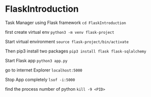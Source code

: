 # FlaskIntroduction
Task Manager using Flask framework
`cd FlaskIntroduction`

first create virtual env 
`python3 -m venv flask-project`

Start virtual environment
`source flask-project/bin/activate`


Then pip3 install two packages
`pip3 install flask flask-sqlalchemy`


Start Flask app 
`python3 app.py`

go to internet Explorer 
`localhost:5000`

Stop App completely
`lsof -i:5000`

find the process number of python
`kill -9 <PID>`
